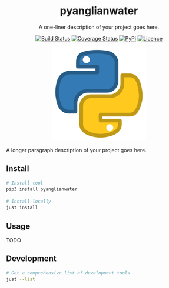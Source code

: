 <div align="center">

# pyanglianwater

A one-liner description of your project goes here.

[![Build Status](https://github.com/pantherale0/pyanglianwater/workflows/build/badge.svg)](https://github.com/pantherale0/pyanglianwater/actions)
[![Coverage Status](https://coveralls.io/repos/github/pantherale0/pyanglianwater/badge.svg?branch=main)](https://coveralls.io/github/pantherale0/pyanglianwater?branch=main)
[![PyPi](https://img.shields.io/pypi/v/pyanglianwater)](https://pypi.org/project/pyanglianwater)
[![Licence](https://img.shields.io/github/license/pantherale0/pyanglianwater)](LICENSE)

<img src="https://raw.githubusercontent.com/justintime50/assets/main/src/python-template/showcase.png" alt="Showcase">

</div>

A longer paragraph description of your project goes here.

## Install

```bash
# Install tool
pip3 install pyanglianwater

# Install locally
just install
```

## Usage

TODO

## Development

```bash
# Get a comprehensive list of development tools
just --list
```
